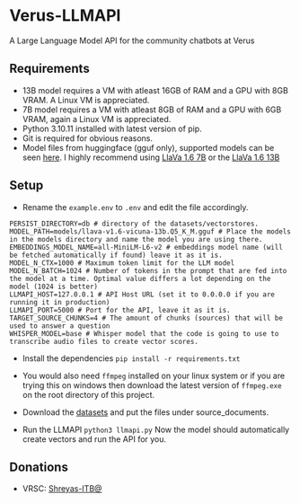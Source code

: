# Verus-LLMAPI
A Large Language Model API for the community chatbots at Verus

## Requirements

- 13B model requires a VM with atleast 16GB of RAM and a GPU with 8GB VRAM. A Linux VM is appreciated.
- 7B model requires a VM with atleast 8GB of RAM and a GPU with 6GB VRAM, again a Linux VM is appreciated.
- Python 3.10.11 installed with latest version of pip.
- Git is required for obvious reasons.
- Model files from huggingface (gguf only), supported models can be seen [here](https://github.com/ggerganov/llama.cpp?tab=readme-ov-file#description). I highly recommend using [LlaVa 1.6 7B](https://huggingface.co/cjpais/llava-v1.6-vicuna-7b-gguf/blob/main/llava-v1.6-vicuna-7b.Q5_K_M.gguf) or the [LlaVa 1.6 13B](https://huggingface.co/cjpais/llava-v1.6-vicuna-13b-gguf/blob/main/llava-v1.6-vicuna-13b.Q5_K_M.gguf)

## Setup

- Rename the `example.env` to `.env` and edit the file accordingly.
```
PERSIST_DIRECTORY=db # directory of the datasets/vectorstores.
MODEL_PATH=models/llava-v1.6-vicuna-13b.Q5_K_M.gguf # Place the models in the models directory and name the model you are using there.
EMBEDDINGS_MODEL_NAME=all-MiniLM-L6-v2 # embeddings model name (will be fetched automatically if found) leave it as it is.
MODEL_N_CTX=1000 # Maximum token limit for the LLM model
MODEL_N_BATCH=1024 # Number of tokens in the prompt that are fed into the model at a time. Optimal value differs a lot depending on the model (1024 is better)
LLMAPI_HOST=127.0.0.1 # API Host URL (set it to 0.0.0.0 if you are running it in production)
LLMAPI_PORT=5000 # Port for the API, leave it as it is.
TARGET_SOURCE_CHUNKS=4 # The amount of chunks (sources) that will be used to answer a question
WHISPER_MODEL=base # Whisper model that the code is going to use to transcribe audio files to create vector scores.
```

- Install the dependencies
```pip install -r requirements.txt```

- You would also need `ffmpeg` installed on your linux system or if you are trying this on windows then download the latest version of `ffmpeg.exe` on the root directory of this project.

- Download the [datasets](https://github.com/Shreyas-ITB/VerusDatasets) and put the files under source_documents.

- Run the LLMAPI
```python3 llmapi.py```
Now the model should automatically create vectors and run the API for you.

## Donations
- VRSC: [Shreyas-ITB@](https://insight.verus.io/address/Shreyas-ITB@)
